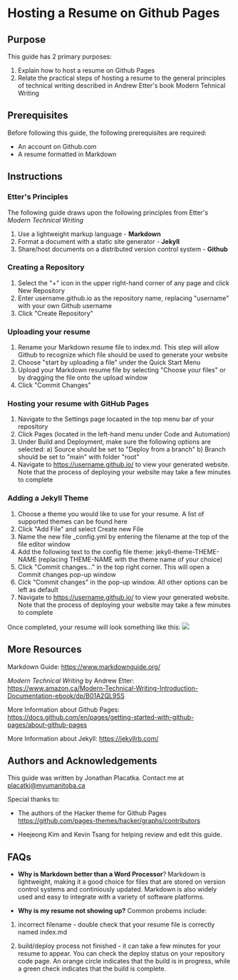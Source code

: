 # Hosting a Resume on Github Pages
## Purpose 
This guide has 2 primary purposes:
1. Explain how to host a resume on Github Pages
2. Relate the practical steps of hosting a resume to the general principles of technical writing described in Andrew Etter's book Modern Tehnical Writing
## Prerequisites

Before following this guide, the following prerequisites are required:
- An account on Github.com
- A resume formatted in Markdown

## Instructions

### Etter's Principles
The following guide draws upon the following principles from Etter's *Modern Technical Writing*
1. Use a lightweight markup language - **Markdown**
2. Format a document with a static site generator - **Jekyll**
3. Share/host documents on a distributed version control system - **Github**


### Creating a Repository
1. Select the "+" icon in the upper right-hand corner of any page and click New Repository
2. Enter username.github.io as the repository name, replacing "username" with your own Github username
3. Click "Create Repository"

### Uploading your resume

1. Rename your Markdown resume file to index.md. This step will allow Github to recognize which file should be used to generate your website
1. Choose "start by uploading a file" under the Quick Start Menu
2. Upload your Markdown resume file by selecting "Choose your files" or by dragging the file onto the upload window
3. Click "Commit Changes"

### Hosting your resume with GitHub Pages
1. Navigate to the Settings page locaated in the top menu bar of your repository
2. Click Pages (located in the left-hand menu under Code and Automation)
3. Under Build and Deployment, make sure the following options are selected:
    a) Source should be set to "Deploy from a branch"
    b) Branch should be set to "main" with folder "root"
4. Navigate to https://username.github.io/ to view your generated website. Note that the process of deploying your website may take a few minutes to complete

### Adding a Jekyll Theme
1. Choose a theme you would like to use for your resume. A list of supported themes can be found here
1. Click "Add File" and select Create new File
2. Name the new file _config.yml by entering the filename at the top of the file editor window
3. Add the following text to the config file theme: jekyll-theme-THEME-NAME (replacing THEME-NAME with the theme name of your choice)
4. Click "Commit changes..." in the top right corner. This will open a Commit changes pop-up window
5. Cick "Commit changes" in the pop-up window. All other options can be left as default
6. Navigate to https://username.github.io/ to view your generated website. Note that the process of deploying your website may take a few minutes to complete

Once completed, your resume will look something like this:
![](images/resume.gif)

## More Resources

Markdown Guide: https://www.markdownguide.org/

*Modern Technical Writing* by Andrew Etter: https://www.amazon.ca/Modern-Technical-Writing-Introduction-Documentation-ebook/dp/B01A2QL9SS

More Information about Github Pages: https://docs.github.com/en/pages/getting-started-with-github-pages/about-github-pages

More Information about Jekyll: https://jekyllrb.com/

## Authors and Acknowledgements

This guide was written by Jonathan Placatka. Contact me at placatkj@myumanitoba.ca

Special thanks to:

- The authors of the Hacker theme for Github Pages https://github.com/pages-themes/hacker/graphs/contributors
 
- Heejeong Kim and Kevin Tsang for helping review and edit this guide.

## FAQs  

- **Why is Markdown better than a Word Processor**? Markdown is lightweight, making it a good choice for files that are stored on version control systems and continiously updated. Markdown is also widely used and easy to integrate with a variety of software platforms.

- **Why is my resume not showing up?** Common probems include:

1. incorrect filename - double check that your resume file is correctly named index.md

3. build/deploy process not finished - it can take a few minutes for your resume to appear. You can check the deploy status on your repository code page. An orange circle indicates that the build is in progress, while a green check indicates that the build is complete.






























